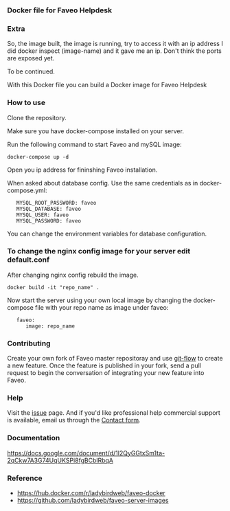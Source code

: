 ### Docker file for Faveo Helpdesk

###  Extra ###
So, the image built, the image is running, try to access it with an ip address
I did docker inspect (image-name) and it gave me an ip.
Don't think the ports are exposed yet.

To be continued.


With this Docker file you can build a Docker image for Faveo Helpdesk

### How to use

Clone the repository. 

Make sure you have docker-compose installed on your server. 

Run the following command to start Faveo and mySQL image:

`docker-compose up -d`

Open you ip address for fininshing Faveo installation.

When asked about database config. Use the same credentials as in docker-compose.yml:

       MYSQL_ROOT_PASSWORD: faveo
       MYSQL_DATABASE: faveo
       MYSQL_USER: faveo
       MYSQL_PASSWORD: faveo

You can change the environment variables for database configuration.

### To change the nginx config image for your server edit default.conf

After changing nginx config rebuild the image.

`docker build -it "repo_name" .`

Now start the server using your own local image by changing the docker-compose file with your repo name as image under faveo:

       faveo:
          image: repo_name

### Contributing

Create your own fork of Faveo master repositoray and use [git-flow](https://github.com/nvie/gitflow)  to create a new feature. Once the feature is published in your fork, send a pull request to begin the conversation of integrating your new feature into Faveo.

### Help

Visit the [issue](https://github.com/ladybirdweb/faveo-docker/issues) page. And if you'd like professional help commercial support is available, email us through the [Contact form](http://www.faveohelpdesk.com/contact-us/).

### Documentation
https://docs.google.com/document/d/1l2QyGGtxSm1ta-2qCkw7A3G74UqUKSPi8fgBCblRbqA


### Reference
- https://hub.docker.com/r/ladybirdweb/faveo-docker
- https://github.com/ladybirdweb/faveo-server-images
